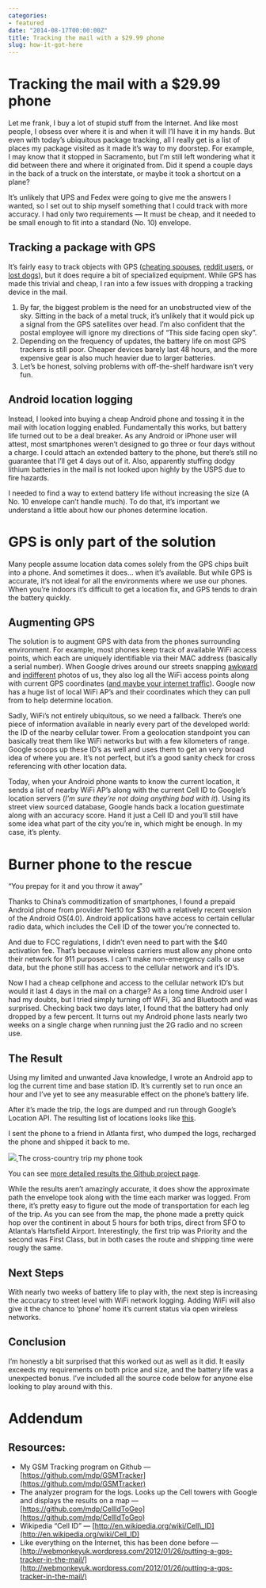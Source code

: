 ```yaml
---
categories:
- featured
date: "2014-08-17T00:00:00Z"
title: Tracking the mail with a $29.99 phone
slug: how-it-got-here
---
```


Tracking the mail with a $29.99 phone
=====================================

Let me frank, I buy a lot of stupid stuff from the Internet. And like most people, I obsess over where it is and when it will I’ll have it in my hands. But even with today’s ubiquitous package tracking, all I really get is a list of places my package visited as it made it’s way to my doorstep. For example, I may know that it stopped in Sacramento, but I’m still left wondering what it did between there and where it originated from. Did it spend a couple days in the back of a truck on the interstate, or maybe it took a shortcut on a plane?

It’s unlikely that UPS and Fedex were going to give me the answers I wanted, so I set out to ship myself something that I could track with more accuracy. I had only two requirements — It must be cheap, and it needed to be small enough to fit into a standard (No. 10) envelope.

Tracking a package with GPS
---------------------------

It’s fairly easy to track objects with GPS ([cheating spouses](http://www.amazon.com/Tracking-Device-Finding-Cheating-Husband/dp/B008981E82), [reddit users](https://www.techdirt.com/articles/20101008/03035211331/guy-finds-fbi-tracking-device-on-car-posts-pics-online-fbi-shows-up-demanding-it-back.shtml), or [lost dogs](http://www.pettracker.com/)), but it does require a bit of specialized equipment. While GPS has made this trivial and cheap, I ran into a few issues with dropping a tracking device in the mail.

1.  By far, the biggest problem is the need for an unobstructed view of the sky. Sitting in the back of a metal truck, it’s unlikely that it would pick up a signal from the GPS satellites over head. I’m also confident that the postal employee will ignore my directions of “This side facing open sky”.
2.  Depending on the frequency of updates, the battery life on most GPS trackers is still poor. Cheaper devices barely last 48 hours, and the more expensive gear is also much heavier due to larger batteries.
3.  Let’s be honest, solving problems with off-the-shelf hardware isn’t very fun.

Android location logging
------------------------

Instead, I looked into buying a cheap Android phone and tossing it in the mail with location logging enabled. Fundamentally this works, but battery life turned out to be a deal breaker. As any Android or iPhone user will attest, most smartphones weren’t designed to go three or four days without a charge. I could attach an extended battery to the phone, but there’s still no guarantee that I’ll get 4 days out of it. Also, apparently stuffing dodgy lithium batteries in the mail is not looked upon highly by the USPS due to fire hazards.

I needed to find a way to extend battery life without increasing the size (A No. 10 envelope can’t handle much). To do that, it’s important we understand a little about how our phones determine location.

GPS is only part of the solution
================================

Many people assume location data comes solely from the GPS chips built into a phone. And sometimes it does… when it’s available. But while GPS is accurate, it’s not ideal for all the environments where we use our phones. When you’re indoors it’s difficult to get a location fix, and GPS tends to drain the battery quickly.

Augmenting GPS
--------------

The solution is to augment GPS with data from the phones surrounding environment. For example, most phones keep track of available WiFi access points, which each are uniquely identifiable via their MAC address (basically a serial number). When Google drives around our streets snapping [awkward](http://top-10-list.org/wp-content/uploads/2012/11/Public-Urination.jpg) and [indifferent](http://assets.nydailynews.com/polopoly_fs/1.1815538.1401819152!/img/httpImage/image.jpg_gen/derivatives/article_970/google-street-view-axe-murderer.jpg?enlarged) photos of us, they also log all the WiFi access points along with current GPS coordinates ([and maybe your internet traffic](http://www.engadget.com/2013/04/22/google-street-view-fine-germany/)). Google now has a huge list of local WiFi AP’s and their coordinates which they can pull from to help determine location.

Sadly, WiFi’s not entirely ubiquitous, so we need a fallback. There’s one piece of information available in nearly every part of the developed world: the ID of the nearby cellular tower. From a geolocation standpoint you can basically treat them like WiFi networks but with a few kilometers of range. Google scoops up these ID’s as well and uses them to get an very broad idea of where you are. It’s not perfect, but it’s a good sanity check for cross referencing with other location data.

Today, when your Android phone wants to know the current location, it sends a list of nearby WiFi AP’s along with the current Cell ID to Google’s location servers (_I’m sure they’re not doing anything bad with it_). Using its street view sourced database, Google hands back a location guestimate along with an accuracy score. Hand it just a Cell ID and you’ll still have some idea what part of the city you’re in, which might be enough. In my case, it’s plenty.

Burner phone to the rescue
==========================

“You prepay for it and you throw it away”

Thanks to China’s commoditization of smartphones, I found a prepaid Android phone from provider Net10 for $30 with a relatively recent version of the Android OS(4.0). Android applications have access to certain cellular radio data, which includes the Cell ID of the tower you’re connected to.

And due to FCC regulations, I didn’t even need to part with the $40 activation fee. That’s because wireless carriers must allow any phone onto their network for 911 purposes. I can’t make non-emergency calls or use data, but the phone still has access to the cellular network and it’s ID’s.

Now I had a cheap cellphone and access to the cellular network ID’s but would it last 4 days in the mail on a charge? As a long time Android user I had my doubts, but I tried simply turning off WiFi, 3G and Bluetooth and was surprised. Checking back two days later, I found that the battery had only dropped by a few percent. It turns out my Android phone lasts nearly two weeks on a single charge when running just the 2G radio and no screen use.

The Result
----------

Using my limited and unwanted Java knowledge, I wrote an Android app to log the current time and base station ID. It’s currently set to run once an hour and I’ve yet to see any measurable effect on the phone’s battery life.

After it’s made the trip, the logs are dumped and run through Google’s Location API. The resulting list of locations looks like [this](https://github.com/mdp/CellIdToGeo/blob/gh-pages/atlsfatl.json).

I sent the phone to a friend in Atlanta first, who dumped the logs, recharged the phone and shipped it back to me.

[ ![](https://miro.medium.com/max/1400/1\*kvzALID33D-YhjkMpqtdcA.png) ](http://mdp.github.io/CellIdToGeo/#atlsfatl.json) The cross-country trip my phone took

You can see [more detailed results the Github project page](http://mdp.github.io/CellIdToGeo/#atlsfatl.json).

While the results aren’t amazingly accurate, it does show the approximate path the envelope took along with the time each marker was logged. From there, it’s pretty easy to figure out the mode of transportation for each leg of the trip. As you can see from the map, the phone made a pretty quick hop over the continent in about 5 hours for both trips, direct from SFO to Atlanta’s Hartsfield Airport. Interestingly, the first trip was Priority and the second was First Class, but in both cases the route and shipping time were rougly the same.

Next Steps
----------

With nearly two weeks of battery life to play with, the next step is increasing the accuracy to street level with WiFi network logging. Adding WiFi will also give it the chance to ‘phone’ home it’s current status via open wireless networks.

Conclusion
----------

I’m honestly a bit surprised that this worked out as well as it did. It easily exceeds my requirements on both price and size, and the battery life was a unexpected bonus. I’ve included all the source code below for anyone else looking to play around with this.

Addendum
========

Resources:
----------

*   My GSM Tracking program on Github — [https://github.com/mdp/GSMTracker](https://github.com/mdp/GSMTracker)
*   The analyzer program for the logs. Looks up the Cell towers with Google and displays the results on a map — [https://github.com/mdp/CellIdToGeo](https://github.com/mdp/CellIdToGeo)
*   Wikipedia “Cell ID” — [http://en.wikipedia.org/wiki/Cell\_ID](http://en.wikipedia.org/wiki/Cell_ID)
*   Like everything on the Internet, this has been done before — [http://webmonkeyuk.wordpress.com/2012/01/26/putting-a-gps-tracker-in-the-mail/](http://webmonkeyuk.wordpress.com/2012/01/26/putting-a-gps-tracker-in-the-mail/)
